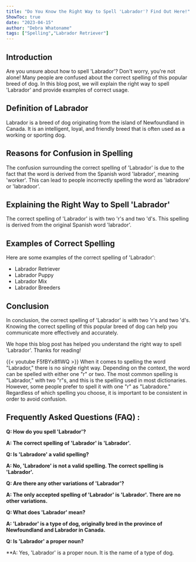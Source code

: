 ```yaml
---
title: "Do You Know the Right Way to Spell 'Labrador'? Find Out Here!"
ShowToc: true 
date: "2023-04-15"
author: "Debra Whatoname" 
tags: ["Spelling","Labrador Retriever"]
---
```

## Introduction

Are you unsure about how to spell 'Labrador'? Don't worry, you're not alone! Many people are confused about the correct spelling of this popular breed of dog. In this blog post, we will explain the right way to spell 'Labrador' and provide examples of correct usage.

## Definition of Labrador

Labrador is a breed of dog originating from the island of Newfoundland in Canada. It is an intelligent, loyal, and friendly breed that is often used as a working or sporting dog.

## Reasons for Confusion in Spelling

The confusion surrounding the correct spelling of 'Labrador' is due to the fact that the word is derived from the Spanish word 'labrador', meaning 'worker'. This can lead to people incorrectly spelling the word as 'labradore' or 'labradoor'.

## Explaining the Right Way to Spell 'Labrador'

The correct spelling of 'Labrador' is with two 'r's and two 'd's. This spelling is derived from the original Spanish word 'labrador'. 

## Examples of Correct Spelling

Here are some examples of the correct spelling of 'Labrador': 

- Labrador Retriever
- Labrador Puppy
- Labrador Mix
- Labrador Breeders

## Conclusion

In conclusion, the correct spelling of 'Labrador' is with two 'r's and two 'd's. Knowing the correct spelling of this popular breed of dog can help you communicate more effectively and accurately. 

We hope this blog post has helped you understand the right way to spell 'Labrador'. Thanks for reading!

{{< youtube F5fBYx8flWQ >}} 
When it comes to spelling the word "Labrador," there is no single right way. Depending on the context, the word can be spelled with either one "r" or two. The most common spelling is "Labrador," with two "r"s, and this is the spelling used in most dictionaries. However, some people prefer to spell it with one "r" as "Labradore." Regardless of which spelling you choose, it is important to be consistent in order to avoid confusion.

## Frequently Asked Questions (FAQ) :
**Q: How do you spell 'Labrador'?**

**A: The correct spelling of 'Labrador' is 'Labrador'.**

**Q: Is 'Labradore' a valid spelling?**

**A: No, 'Labradore' is not a valid spelling. The correct spelling is 'Labrador'.**

**Q: Are there any other variations of 'Labrador'?**

**A: The only accepted spelling of 'Labrador' is 'Labrador'. There are no other variations.**

**Q: What does 'Labrador' mean?**

**A: 'Labrador' is a type of dog, originally bred in the province of Newfoundland and Labrador in Canada.**

**Q: Is 'Labrador' a proper noun?**

**A: Yes, 'Labrador' is a proper noun. It is the name of a type of dog.





